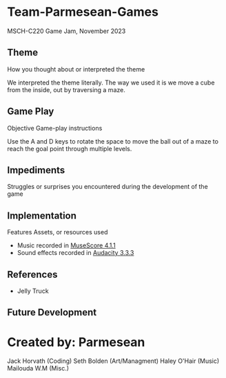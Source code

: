 # Team-Parmesean-Games
MSCH-C220 Game Jam, November 2023

## Theme
How you thought about or interpreted the theme

We interpreted the theme literally. The way we used it is we move a cube from the inside, out by traversing a maze.

## Game Play
Objective
Game-play instructions

Use the A and D keys to rotate the space to move the ball out of a maze to reach the goal point through multiple levels.

## Impediments
Struggles or surprises you encountered during the development of the game

## Implementation
Features
Assets, or resources used
- Music recorded in [MuseScore 4.1.1](https://musescore.org/en)
- Sound effects recorded in [Audacity 3.3.3](https://www.audacityteam.org/)

## References
- Jelly Truck

## Future Development


# Created by: Parmesean
Jack Horvath (Coding)
Seth Bolden (Art/Managment)
Haley O'Hair (Music)
Mailouda W.M (Misc.)
